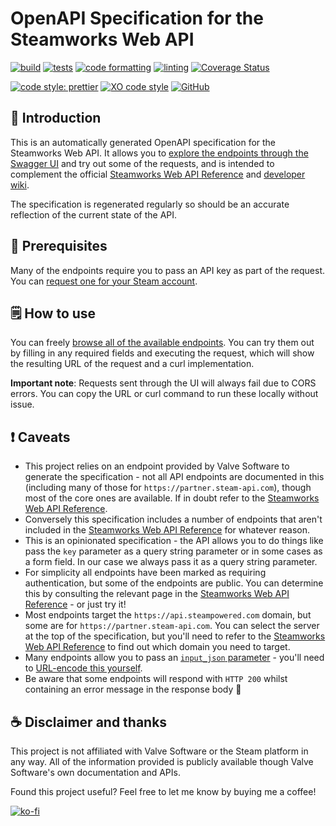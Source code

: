 # OpenAPI Specification for the Steamworks Web API

[![build](https://github.com/ceva24/openapi-steamworks-web-api/actions/workflows/build.yml/badge.svg)](https://github.com/ceva24/openapi-steamworks-web-api/actions/workflows/build.yml)
[![tests](https://github.com/ceva24/openapi-steamworks-web-api/actions/workflows/test.yml/badge.svg)](https://github.com/ceva24/openapi-steamworks-web-api/actions/workflows/test.yml)
[![code formatting](https://github.com/ceva24/openapi-steamworks-web-api/actions/workflows/check-format.yml/badge.svg)](https://github.com/ceva24/openapi-steamworks-web-api/actions/workflows/check-format.yml)
[![linting](https://github.com/ceva24/openapi-steamworks-web-api/actions/workflows/lint.yml/badge.svg)](https://github.com/ceva24/openapi-steamworks-web-api/actions/workflows/lint.yml)
[![Coverage Status](https://coveralls.io/repos/github/ceva24/openapi-steamworks-web-api/badge.svg?branch=main)](https://coveralls.io/github/ceva24/openapi-steamworks-web-api?branch=main)

[![code style: prettier](https://img.shields.io/badge/code_style-prettier-ff69b4.svg)](https://github.com/prettier/prettier)
[![XO code style](https://img.shields.io/badge/code_style-XO-5ed9c7.svg)](https://github.com/xojs/xo)
[![GitHub](https://img.shields.io/github/license/ceva24/openapi-steamworks-web-api?color=blue)](https://github.com/ceva24/openapi-steamworks-web-api/blob/update-status-badges/LICENSE)

## 👋 Introduction

This is an automatically generated OpenAPI specification for the Steamworks Web API. It allows you to [explore the endpoints through the Swagger UI](https://ceva24.github.io/openapi-steamworks-web-api/) and try out some of the requests, and is intended to complement the official [Steamworks Web API Reference](https://partner.steamgames.com/doc/webapi) and [developer wiki](https://developer.valvesoftware.com/wiki/Steam_Web_API).

The specification is regenerated regularly so should be an accurate reflection of the current state of the API.

## 🔧 Prerequisites

Many of the endpoints require you to pass an API key as part of the request. You can [request one for your Steam account](https://steamcommunity.com/dev/apikey).

## 🗒️ How to use

You can freely [browse all of the available endpoints](https://ceva24.github.io/openapi-steamworks-web-api/). You can try them out by filling in any required fields and executing the request, which will show the resulting URL of the request and a curl implementation.

**Important note**: Requests sent through the UI will always fail due to CORS errors. You can copy the URL or curl command to run these locally without issue.

## ❗ Caveats

-   This project relies on an endpoint provided by Valve Software to generate the specification - not all API endpoints are documented in this (including many of those for `https://partner.steam-api.com`), though most of the core ones are available. If in doubt refer to the [Steamworks Web API Reference](https://partner.steamgames.com/doc/webapi).
-   Conversely this specification includes a number of endpoints that aren't included in the [Steamworks Web API Reference](https://partner.steamgames.com/doc/webapi) for whatever reason.
-   This is an opinionated specification - the API allows you to do things like pass the `key` parameter as a query string parameter or in some cases as a form field. In our case we always pass it as a query string parameter.
-   For simplicity all endpoints have been marked as requiring authentication, but some of the endpoints are public. You can determine this by consulting the relevant page in the [Steamworks Web API Reference](https://partner.steamgames.com/doc/webapi) - or just try it!
-   Most endpoints target the `https://api.steampowered.com` domain, but some are for `https://partner.steam-api.com`. You can select the server at the top of the specification, but you'll need to refer to the [Steamworks Web API Reference](https://partner.steamgames.com/doc/webapi) to find out which domain you need to target.
-   Many endpoints allow you to pass an [`input_json` parameter](https://partner.steamgames.com/doc/webapi_overview#3) - you'll need to [URL-encode this yourself](https://www.urlencoder.io/).
-   Be aware that some endpoints will respond with `HTTP 200` whilst containing an error message in the response body 🤷

## ☕ Disclaimer and thanks

This project is not affiliated with Valve Software or the Steam platform in any way. All of the information provided is publicly available though Valve Software's own documentation and APIs.

Found this project useful? Feel free to let me know by buying me a coffee!

[![ko-fi](https://ko-fi.com/img/githubbutton_sm.svg)](https://ko-fi.com/R6R04T82W)
